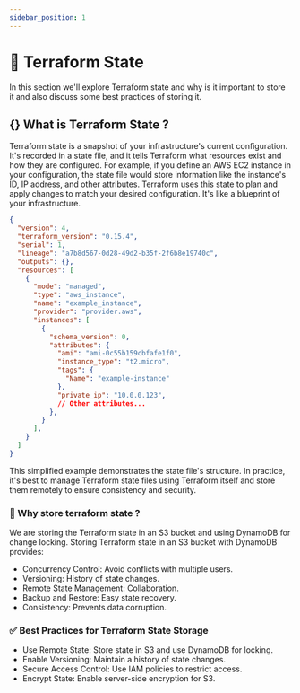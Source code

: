 ```yaml
---
sidebar_position: 1
---
```


# 🔄 Terraform State

In this section we'll explore Terraform state and why is it important to store it and also discuss some best practices of storing it.

## {} What is Terraform State ?

Terraform state is a snapshot of your infrastructure's current configuration. It's recorded in a state file, and it tells Terraform what resources exist and how they are configured. For example, if you define an AWS EC2 instance in your configuration, the state file would store information like the instance's ID, IP address, and other attributes. Terraform uses this state to plan and apply changes to match your desired configuration. It's like a blueprint of your infrastructure.

```json
{
  "version": 4,
  "terraform_version": "0.15.4",
  "serial": 1,
  "lineage": "a7b8d567-0d28-49d2-b35f-2f6b8e19740c",
  "outputs": {},
  "resources": [
    {
      "mode": "managed",
      "type": "aws_instance",
      "name": "example_instance",
      "provider": "provider.aws",
      "instances": [
        {
          "schema_version": 0,
          "attributes": {
            "ami": "ami-0c55b159cbfafe1f0",
            "instance_type": "t2.micro",
            "tags": {
              "Name": "example-instance"
            },
            "private_ip": "10.0.0.123",
            // Other attributes...
          },
        }
      ],
    }
  ]
}
```

This simplified example demonstrates the state file's structure. In practice, it's best to manage Terraform state files using Terraform itself and store them remotely to ensure consistency and security.

### 💾 Why store terraform state ?

We are storing the Terraform state in an S3 bucket and using DynamoDB for change locking.
Storing Terraform state in an S3 bucket with DynamoDB provides:

- Concurrency Control: Avoid conflicts with multiple users.
- Versioning: History of state changes.
- Remote State Management: Collaboration.
- Backup and Restore: Easy state recovery.
- Consistency: Prevents data corruption.

### ✅ Best Practices for Terraform State Storage

- Use Remote State: Store state in S3 and use DynamoDB for locking.
- Enable Versioning: Maintain a history of state changes.
- Secure Access Control: Use IAM policies to restrict access.
- Encrypt State: Enable server-side encryption for S3.